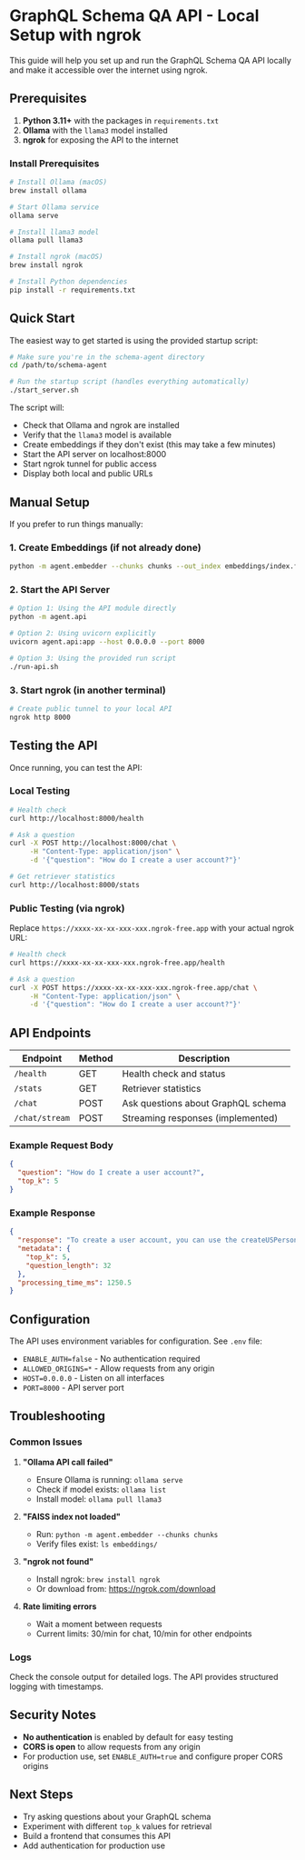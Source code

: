 # GraphQL Schema QA API - Local Setup with ngrok

This guide will help you set up and run the GraphQL Schema QA API locally and make it accessible over the internet using ngrok.

## Prerequisites

1. **Python 3.11+** with the packages in `requirements.txt`
2. **Ollama** with the `llama3` model installed
3. **ngrok** for exposing the API to the internet

### Install Prerequisites

```bash
# Install Ollama (macOS)
brew install ollama

# Start Ollama service
ollama serve

# Install llama3 model
ollama pull llama3

# Install ngrok (macOS) 
brew install ngrok

# Install Python dependencies
pip install -r requirements.txt
```

## Quick Start

The easiest way to get started is using the provided startup script:

```bash
# Make sure you're in the schema-agent directory
cd /path/to/schema-agent

# Run the startup script (handles everything automatically)
./start_server.sh
```

The script will:
- Check that Ollama and ngrok are installed
- Verify that the `llama3` model is available
- Create embeddings if they don't exist (this may take a few minutes)
- Start the API server on localhost:8000
- Start ngrok tunnel for public access
- Display both local and public URLs

## Manual Setup

If you prefer to run things manually:

### 1. Create Embeddings (if not already done)

```bash
python -m agent.embedder --chunks chunks --out_index embeddings/index.faiss --out_meta embeddings/metadata.json
```

### 2. Start the API Server

```bash
# Option 1: Using the API module directly
python -m agent.api

# Option 2: Using uvicorn explicitly  
uvicorn agent.api:app --host 0.0.0.0 --port 8000

# Option 3: Using the provided run script
./run-api.sh
```

### 3. Start ngrok (in another terminal)

```bash
# Create public tunnel to your local API
ngrok http 8000
```

## Testing the API

Once running, you can test the API:

### Local Testing

```bash
# Health check
curl http://localhost:8000/health

# Ask a question
curl -X POST http://localhost:8000/chat \
     -H "Content-Type: application/json" \
     -d '{"question": "How do I create a user account?"}'

# Get retriever statistics  
curl http://localhost:8000/stats
```

### Public Testing (via ngrok)

Replace `https://xxxx-xx-xx-xxx-xxx.ngrok-free.app` with your actual ngrok URL:

```bash
# Health check
curl https://xxxx-xx-xx-xxx-xxx.ngrok-free.app/health

# Ask a question
curl -X POST https://xxxx-xx-xx-xxx-xxx.ngrok-free.app/chat \
     -H "Content-Type: application/json" \
     -d '{"question": "How do I create a user account?"}'
```

## API Endpoints

| Endpoint | Method | Description |
|----------|--------|-------------|
| `/health` | GET | Health check and status |
| `/stats` | GET | Retriever statistics |
| `/chat` | POST | Ask questions about GraphQL schema |
| `/chat/stream` | POST | Streaming responses (implemented) |

### Example Request Body

```json
{
  "question": "How do I create a user account?",
  "top_k": 5
}
```

### Example Response

```json
{
  "response": "To create a user account, you can use the createUSPersonAccountHolder mutation...",
  "metadata": {
    "top_k": 5,
    "question_length": 32
  },
  "processing_time_ms": 1250.5
}
```

## Configuration

The API uses environment variables for configuration. See `.env` file:

- `ENABLE_AUTH=false` - No authentication required
- `ALLOWED_ORIGINS=*` - Allow requests from any origin
- `HOST=0.0.0.0` - Listen on all interfaces
- `PORT=8000` - API server port

## Troubleshooting

### Common Issues

1. **"Ollama API call failed"**
   - Ensure Ollama is running: `ollama serve`
   - Check if model exists: `ollama list`
   - Install model: `ollama pull llama3`

2. **"FAISS index not loaded"**
   - Run: `python -m agent.embedder --chunks chunks`
   - Verify files exist: `ls embeddings/`

3. **"ngrok not found"**
   - Install ngrok: `brew install ngrok`
   - Or download from: https://ngrok.com/download

4. **Rate limiting errors**
   - Wait a moment between requests
   - Current limits: 30/min for chat, 10/min for other endpoints

### Logs

Check the console output for detailed logs. The API provides structured logging with timestamps.

## Security Notes

- **No authentication** is enabled by default for easy testing
- **CORS is open** to allow requests from any origin  
- For production use, set `ENABLE_AUTH=true` and configure proper CORS origins

## Next Steps

- Try asking questions about your GraphQL schema
- Experiment with different `top_k` values for retrieval
- Build a frontend that consumes this API
- Add authentication for production use